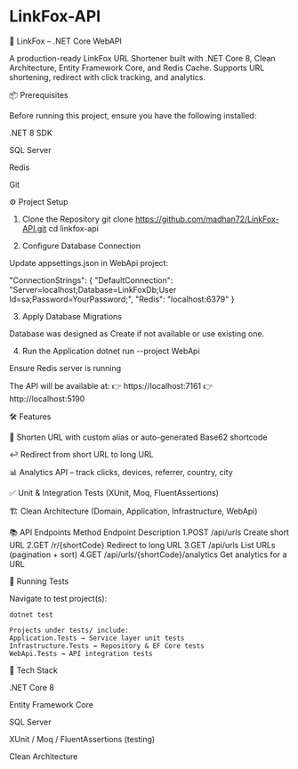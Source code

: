 # LinkFox-API

🦊 LinkFox – .NET Core WebAPI

A production-ready LinkFox URL Shortener built with .NET Core 8, Clean Architecture, Entity Framework Core, and Redis Cache.
Supports URL shortening, redirect with click tracking, and analytics.

📦 Prerequisites

Before running this project, ensure you have the following installed:

  .NET 8 SDK
  
  SQL Server

  Redis
  
  Git
  

⚙️ Project Setup
  1. Clone the Repository
  git clone https://github.com/madhan72/LinkFox-API.git
  cd linkfox-api
  
  2. Configure Database Connection
  
  Update appsettings.json in WebApi project:
  
  "ConnectionStrings": {
    "DefaultConnection": "Server=localhost;Database=LinkFoxDb;User Id=sa;Password=YourPassword;",
    "Redis": "localhost:6379"
  } 
  
  3. Apply Database Migrations
  
  Database was designed as Create if not available or use existing one.
  
  4. Run the Application
  dotnet run --project WebApi

  Ensure Redis server is running


The API will be available at:
👉 https://localhost:7161
👉 http://localhost:5190

🛠 Features

  🔗 Shorten URL with custom alias or auto-generated Base62 shortcode
  
  ↩️ Redirect from short URL to long URL
  
  📊 Analytics API – track clicks, devices, referrer, country, city
  
  ✅ Unit & Integration Tests (XUnit, Moq, FluentAssertions)
  
  🏗 Clean Architecture (Domain, Application, Infrastructure, WebApi)


📚 API Endpoints
  Method	  Endpoint	                            Description
  1.POST	  /api/urls	                            Create short URL
  2.GET	    /r/{shortCode}	                      Redirect to long URL
  3.GET	    /api/urls	List                        URLs (pagination + sort)
  4.GET	    /api/urls/{shortCode}/analytics	      Get analytics for a URL


🧪 Running Tests

  Navigate to test project(s):
  
    dotnet test
    
    Projects under tests/ include:
    Application.Tests → Service layer unit tests
    Infrastructure.Tests → Repository & EF Core tests
    WebApi.Tests → API integration tests


📌 Tech Stack

  .NET Core 8
  
  Entity Framework Core
  
  SQL Server
  
  XUnit / Moq / FluentAssertions (testing)
  
  Clean Architecture
